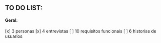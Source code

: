 ## TO DO LIST:

#### Geral:
[x] 3 personas
[x] 4 entrevistas
[ ] 10 requisitos funcionais
[ ] 6 historias de usuarios
